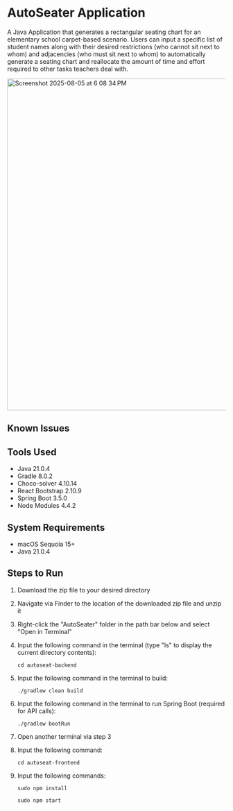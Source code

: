 # AutoSeater Application
A Java Application that generates a rectangular seating chart for an elementary school carpet-based scenario.
Users can input a specific list of student names along with their desired restrictions (who cannot sit next to whom)
and adjacencies (who must sit next to whom) to automatically generate a seating chart and reallocate the amount of time
and effort required to other tasks teachers deal with.

<img width="1440" height="765" alt="Screenshot 2025-08-05 at 6 08 34 PM" src="https://github.com/user-attachments/assets/c6ca4f35-5619-4a59-b378-d6fc3dbd473b" />

## Known Issues


## Tools Used
- Java 21.0.4
- Gradle 8.0.2
- Choco-solver 4.10.14
- React Bootstrap 2.10.9
- Spring Boot 3.5.0
- Node Modules 4.4.2

## System Requirements
- macOS Sequoia 15+
- Java 21.0.4

## Steps to Run

1. Download the zip file to your desired directory

2. Navigate via Finder to the location of the downloaded zip file and unzip it

3. Right-click the "AutoSeater" folder in the path bar below and select "Open in Terminal"

4. Input the following command in the terminal (type "ls" to display the current directory contents):

    `cd autoseat-backend`

5. Input the following command in the terminal to build:

    `./gradlew clean build`

6. Input the following command in the terminal to run Spring Boot (required for API calls):

    `./gradlew bootRun`

7. Open another terminal via step 3

8. Input the following command:

    `cd autoseat-frontend`

9. Input the following commands:

    `sudo npm install`

    `sudo npm start`
